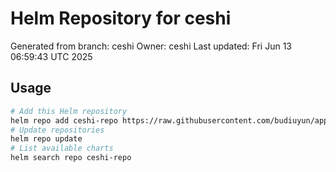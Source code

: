 # Helm Repository for ceshi
Generated from branch: ceshi
Owner: ceshi
Last updated: Fri Jun 13 06:59:43 UTC 2025

## Usage
```bash
# Add this Helm repository
helm repo add ceshi-repo https://raw.githubusercontent.com/budiuyun/appStore/helm-ceshi/
# Update repositories
helm repo update
# List available charts
helm search repo ceshi-repo
```
